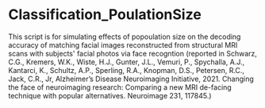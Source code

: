 # Classification_PoulationSize
<p>This script is for simulating effects of popoulation size on the decoding accuracy of matching facial images reconstructed from structural MRI scans with subjects' facial photos via face recogntion (reported in Schwarz, C.G., Kremers, W.K., Wiste, H.J., Gunter, J.L., Vemuri, P., Spychalla, A.J., Kantarci, K., Schultz, A.P., Sperling, R.A., Knopman, D.S., Petersen, R.C., Jack, C.R., Jr, Alzheimer’s Disease Neuroimaging Initiative, 2021. Changing the face of neuroimaging research: Comparing a new MRI de-facing technique with popular alternatives. Neuroimage 231, 117845.)</p>
